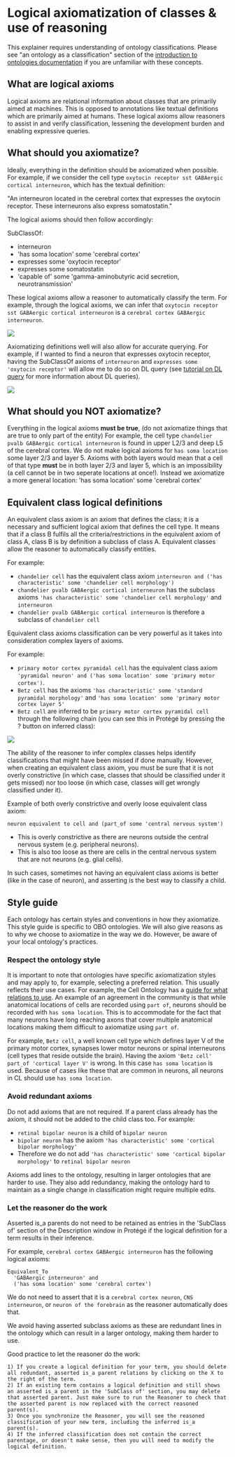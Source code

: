 # Logical axiomatization of classes & use of reasoning

This explainer requires understanding of ontology classifications. Please see "an ontology as a classification" section of the [introduction to ontologies documentation](../explanation/intro-to-ontologies.md) if you are unfamiliar with these concepts.

## What are logical axioms

Logical axioms are relational information about classes that are primarily aimed at machines. This is opposed to annotations like textual definitions which are primarily aimed at humans. These logical axioms allow reasoners to assist in and verify classification, lessening the development burden and enabling expressive queries.

## What should you axiomatize?

Ideally, everything in the definition should be axiomatized when possible. For example, if we consider the cell type `oxytocin receptor sst GABAergic cortical interneuron`, which has the textual definition:

"An interneuron located in the cerebral cortex that expresses the oxytocin receptor. These interneurons also express somatostatin."

The logical axioms should then follow accordingly:

SubClassOf:

- interneuron
- 'has soma location' some 'cerebral cortex'
- expresses some 'oxytocin receptor'
- expresses some somatostatin
- 'capable of' some 'gamma-aminobutyric acid secretion, neurotransmission'

These logical axioms allow a reasoner to automatically classify the term. For example, through the logical axioms, we can infer that `oxytocin receptor sst GABAergic cortical interneuron` is a `cerebral cortex GABAergic interneuron`.

![](../images/discussions/logical-axiomatization/oxtrsst-heirachy.png)

Axiomatizing definitions well will also allow for accurate querying. For example, if I wanted to find a neuron that expresses oxytocin receptor, having the SubClassOf axioms of `interneuron` and `expresses some 'oxytocin receptor'` will allow me to do so on DL query (see [tutorial on DL query](../tutorial/basic-dl-query.md) for more information about DL queries).

![](../images/discussions/logical-axiomatization/dl-oxtrneuron.png)

## What should you NOT axiomatize?

Everything in the logical axioms **must be true**, (do not axiomatize things that are true to only part of the entity)
For example, the cell type `chandelier pvalb GABAergic cortical interneuron` is found in upper L2/3 and deep L5 of the cerebral cortex.
We do not make logical axioms for `has soma location` some layer 2/3 and layer 5.
Axioms with both layers would mean that a cell of that type **must** be in both layer 2/3 and layer 5, which is an impossibility (a cell cannot be in two seperate locations at once!). Instead we axiomatize a more general location: 'has soma location' some 'cerebral cortex'

## Equivalent class logical definitions

An equivalent class axiom is an axiom that defines the class; it is a necessary and sufficient logical axiom that defines the cell type. It means that if a class B fulfils all the criteria/restrictions in the equivalent axiom of class A, class B is by definition a subclass of class A.
Equivalent classes allow the reasoner to automatically classify entities.

For example:

- `chandelier cell` has the equivalent class axiom `interneuron and ('has characteristic' some 'chandelier cell morphology')`
- `chandelier pvalb GABAergic cortical interneuron` has the subclass axioms `'has characteristic' some 'chandelier cell morphology'` and `interneuron`
- `chandelier pvalb GABAergic cortical interneuron` is therefore a subclass of `chandelier cell`

Equivalent class axioms classification can be very powerful as it takes into consideration complex layers of axioms.

For example:

- `primary motor cortex pyramidal cell` has the equivalent class axiom `'pyramidal neuron' and ('has soma location' some 'primary motor cortex')`.
- `Betz cell` has the axioms `'has characteristic' some 'standard pyramidal morphology'` and `'has soma location' some 'primary motor cortex layer 5'`
- `Betz cell` are inferred to be `primary motor cortex pyramidal cell` through the following chain (you can see this in Protégé by pressing the ? button on inferred class):

![](../images/discussions/logical-axiomatization/betz-pyramidal.png)

The ability of the reasoner to infer complex classes helps identify classifications that might have been missed if done manually. However, when creating an equivalent class axiom, you must be sure that it is not overly constrictive (in which case, classes that should be classified under it gets missed) nor too loose (in which case, classes will get wrongly classified under it).

Example of both overly constrictive and overly loose equivalent class axiom:

`neuron equivalent to cell and (part_of some 'central nervous system')`

- This is overly constrictive as there are neurons outside the central nervous system (e.g. peripheral neurons).
- This is also too loose as there are cells in the central nervous system that are not neurons (e.g. glial cells).

In such cases, sometimes not having an equivalent class axioms is better (like in the case of neuron), and asserting is the best way to classify a child.

## Style guide

Each ontology has certain styles and conventions in how they axiomatize. This style guide is specific to OBO ontologies. We will also give reasons as to why we choose to axiomatize in the way we do. However, be aware of your local ontology's practices.

### Respect the ontology style

It is important to note that ontologies have specific axiomatization styles and may apply to, for example, selecting a preferred relation. This usually reflects their use cases. For example, the Cell Ontology has a [guide for what relations to use](https://obophenotype.github.io/cell-ontology/relations_guide/). An example of an agreement in the community is that while anatomical locations of cells are recorded using `part of`, neurons should be recorded with `has soma location`. This is to accommodate for the fact that many neurons have long reaching axons that cover multiple anatomical locations making them difficult to axiomatize using `part of`.

For example, `Betz cell`, a well known cell type which defines layer V of the primary motor cortex, synapses lower motor neurons or spinal interneurons (cell types that reside outside the brain). Having the axiom `'Betz cell' part_of 'cortical layer V'` is wrong. In this case `has soma location` is used. Because of cases like these that are common in neurons, all neurons in CL should use `has soma location`.

### Avoid redundant axioms

Do not add axioms that are not required. If a parent class already has the axiom, it should not be added to the child class too.
For example:

- `retinal bipolar neuron` is a child of `bipolar neuron`
- `bipolar neuron` has the axiom `'has characteristic' some 'cortical bipolar morphology'`
- Therefore we do not add `'has characteristic' some 'cortical bipolar morphology'` to `retinal bipolar neuron`

Axioms add lines to the ontology, resulting in larger ontologies that are harder to use. They also add redundancy, making the ontology hard to maintain as a single change in classification might require multiple edits.

### Let the reasoner do the work

Asserted is_a parents do not need to be retained as entries in the 'SubClass of' section of the Description window in Protégé if the logical definition for a term results in their inference.

For example, `cerebral cortex GABAergic interneuron` has the following logical axioms:

```
Equivalent_To
  'GABAergic interneuron' and
  ('has soma location' some 'cerebral cortex')
```

We do not need to assert that it is a `cerebral cortex neuron`, `CNS interneuron`, or `neuron of the forebrain` as the reasoner automatically does that.

We avoid having asserted subclass axioms as these are redundant lines in the ontology which can result in a larger ontology, making them harder to use.

Good practice to let the reasoner do the work:

```
1) If you create a logical definition for your term, you should delete all redundant, asserted is_a parent relations by clicking on the X to the right of the term.
2) If an existing term contains a logical definition and still shows an asserted is_a parent in the 'SubClass of' section, you may delete that asserted parent. Just make sure to run the Reasoner to check that the asserted parent is now replaced with the correct reasoned parent(s).
3) Once you synchronize the Reasoner, you will see the reasoned classification of your new term, including the inferred is_a parent(s).
4) If the inferred classification does not contain the correct parentage, or doesn't make sense, then you will need to modify the logical definition.
```

